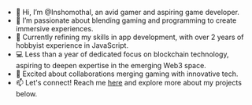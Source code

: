 - 👋 Hi, I’m @Inshomothal, an avid gamer and aspiring game developer.
- 👀 I’m passionate about blending gaming and programming to create immersive experiences.
- 🌱 Currently refining my skills in app development, with over 2 years of hobbyist experience in JavaScript.
- 💻 Less than a year of dedicated focus on blockchain technology, aspiring to deepen expertise in the emerging Web3 space.
- 💞️ Excited about collaborations merging gaming with innovative tech.
- 📫 Let's connect! Reach me [here](https://inshomothal.github.io/inshomohal.gitub.io/) and explore more about my projects below.
